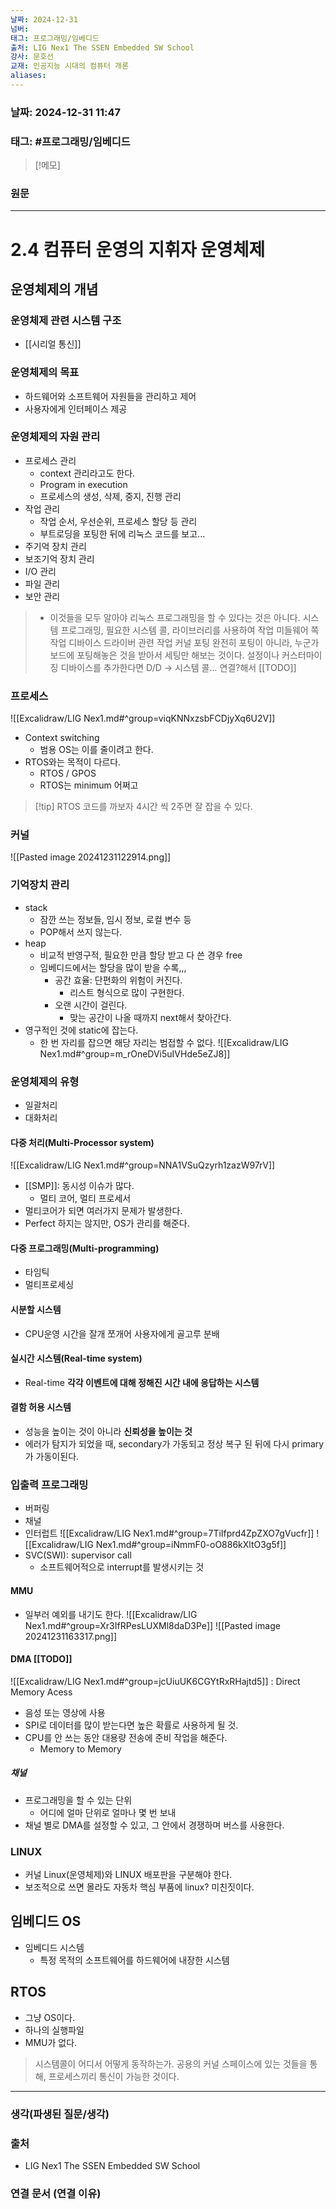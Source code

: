 ```yaml
---
날짜: 2024-12-31
넘버: 
태그: 프로그래밍/임베디드
출처: LIG Nex1 The SSEN Embedded SW School
강사: 문호선
교재: 인공지능 시대의 컴퓨터 개론
aliases:
---
```

### 날짜:  2024-12-31 11:47

### 태그: #프로그래밍/임베디드

>[!메모]
>

### 원문
---
# 2.4 컴퓨터 운영의 지휘자 운영체제
## 운영체제의 개념
### 운영체제 관련 시스템 구조
- [[시리얼 통신]]
### 운영체제의 목표
- 하드웨어와 소프트웨어 자원들을 관리하고 제어
- 사용자에게 인터페이스 제공
### 운영체제의 자원 관리
- 프로세스 관리
	- context 관리라고도 한다.
	- Program in execution
	- 프로세스의 생성, 삭제, 중지, 진행 관리
- 작업 관리
	- 작업 순서, 우선순위, 프로세스 할당 등 관리
	- 부트로딩을 포팅한 뒤에 리눅스 코드를 보고...
- 주기억 장치 관리
- 보조기억 장치 관리
- I/O 관리
- 파일 관리
- 보안 관리

> - 이것들을 모두 알아야 리눅스 프로그래밍을 할 수 있다는 것은 아니다.
	시스템 프로그래밍, 필요한 시스템 콜, 라이브러리를 사용하여 작업
	미들웨어 쪽 작업
	디바이스 드라이버 관련 작업
> 커널 포팅
> 	완전히 포팅이 아니라, 누군가 보드에 포팅해놓은 것을 받아서 세팅만 해보는 것이다.
>	설정이나 커스터마이징
>	디바이스를 추가한다면 D/D -> 시스템 콜... 연결?해서 [[TODO]]
### 프로세스
![[Excalidraw/LIG Nex1.md#^group=viqKNNxzsbFCDjyXq6U2V]]
- Context switching
	- 범용 OS는 이를 줄이려고 한다.
- RTOS와는 목적이 다르다.
	- RTOS / GPOS
	- RTOS는 minimum 어쩌고
> [!tip] RTOS 코드를 까보자
> 4시간 씩 2주면 잘 잡을 수 있다.
### 커널
![[Pasted image 20241231122914.png]]
### 기억장치 관리
- stack
	- 잠깐 쓰는 정보들, 임시 정보, 로컬 변수 등
	- POP해서 쓰지 않는다.
- heap
	- 비교적 반영구적, 필요한 만큼 할당 받고 다 쓴 경우 free
	- 임베디드에서는 할당을 많이 받을 수록,,,
		- 공간 효율: 단편화의 위험이 커진다.
			- 리스트 형식으로 많이 구현한다.
		- 오랜 시간이 걸린다.
			- 맞는 공간이 나올 때까지 next해서 찾아간다.
- 영구적인 것에 static에 잡는다.
	- 한 번 자리를 잡으면 해당 자리는 범접할 수 없다.
![[Excalidraw/LIG Nex1.md#^group=m_rOneDVi5uIVHde5eZJ8]]
### 운영체제의 유형
- 일괄처리
- 대화처리
#### 다중 처리(Multi-Processor system)
![[Excalidraw/LIG Nex1.md#^group=NNA1VSuQzyrh1zazW97rV]]
- [[SMP]]: 동시성 이슈가 많다.
	- 멀티 코어, 멀티 프로세서
- 멀티코어가 되면 여러가지 문제가 발생한다.
- Perfect 하지는 않지만, OS가 관리를 해준다.
#### 다중 프로그래밍(Multi-programming)
- 타임틱
- 멀티프로세싱
#### 시분할 시스템
- CPU운영 시간을 잘개 쪼개어 사용자에게 골고루 분배
#### 실시간 시스템(Real-time system)
- Real-time **각각  이벤트에 대해 정해진 시간 내에 응답하는 시스템**
#### 결함 허용 시스템
- 성능을 높이는 것이 아니라 **신뢰성을 높이는 것**
- 에러가 탐지가 되었을 때, secondary가 가동되고 정상 복구 된 뒤에 다시 primary가 가동이된다.
### 입출력 프로그래밍
- 버퍼링
- 채널
- 인터럽트
![[Excalidraw/LIG Nex1.md#^group=7TiIfprd4ZpZXO7gVucfr]]
![[Excalidraw/LIG Nex1.md#^group=iNmmF0-oO886kXltO3g5f]]
- SVC(SWI): supervisor call
	- 소프트웨어적으로 interrupt를 발생시키는 것
#### MMU
- 일부러 예외를 내기도 한다.
![[Excalidraw/LIG Nex1.md#^group=Xr3IfRPesLUXMl8daD3Pe]]
![[Pasted image 20241231163317.png]]
#### DMA [[TODO]]
![[Excalidraw/LIG Nex1.md#^group=jcUiuUK6CGYtRxRHajtd5]]
: Direct Memory Acess
- 음성 또는 영상에 사용
- SPI로 데이터를 많이 받는다면 높은 확률로 사용하게 될 것.
- CPU를 안 쓰는 동안 대용량 전송에 준비 작업을 해준다.
	- Memory to Memory
##### 채널
- 프로그래밍을 할 수 있는 단위
	- 어디에 얼마 단위로 얼마나 몇 번 보내
- 채널 별로 DMA를 설정할 수 있고, 그 안에서 경쟁하며 버스를 사용한다.

### LINUX
- 커널 Linux(운영체제)와 LINUX 배포판을 구분해야 한다.
- 보조적으로 쓰면 몰라도 자동차 핵심 부품에 linux? 미친짓이다.
## 임베디드 OS
- 임베디드 시스템
	- 특정 목적의 소프트웨어를 하드웨어에 내장한 시스템

## RTOS
- 그냥 OS이다.
- 하나의 실행파일
- MMU가 없다.

> 시스템콜이 어디서 어떻게 동작하는가.
> 공용의 커널 스페이스에 있는 것들을 통해, 프로세스끼리 통신이 가능한 것이다.


---
### 생각(파생된 질문/생각)

### 출처
- LIG Nex1 The SSEN Embedded SW School

### 연결 문서 (연결 이유)
